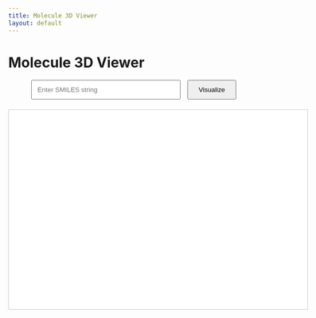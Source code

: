 ```yaml
---
title: Molecule 3D Viewer
layout: default
---
```


# Molecule 3D Viewer

<div style="text-align:center;">
    <input type="text" id="smilesInput" placeholder="Enter SMILES string" style="width: 300px; padding: 10px;">
    <button onclick="visualizeMolecule()" style="padding: 10px 20px; margin-left: 10px;">Visualize</button>
    <div id="viewer" style="width: 600px; height: 400px; border: 1px solid #ccc; margin-top: 20px; background-color: white;"></div> 
</div>

<script src="https://3dmol.csb.pitt.edu/build/3Dmol-min.js"></script>
<script>
    let viewer; 

    // Function to initialize the 3Dmol viewer
    function initViewer() {
        const element = document.getElementById('viewer');
        viewer = $3Dmol.createViewer(element, { backgroundColor: 'white' });
    }

    // Call the initViewer function when the 3Dmol library is loaded
    $3Dmol.ready(initViewer);

    function visualizeMolecule() {
        const smiles = document.getElementById('smilesInput').value.trim();
        if (!smiles) {
            alert('Please enter a valid SMILES string.');
            return;
        }

        viewer.clear();

        let mol = $3Dmol.createMolecule(smiles); 

        viewer.addModel(mol, 'mol');
        viewer.setStyle({}, { stick: {} });
        viewer.zoomTo();
        viewer.render();
    }
</script>